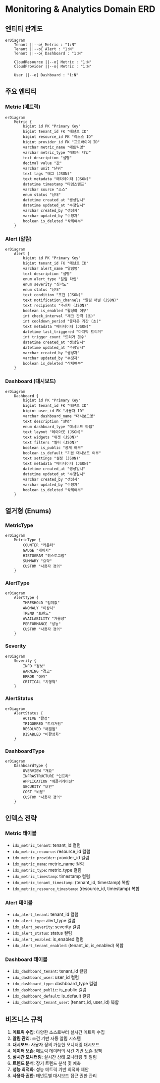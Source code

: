 # Monitoring & Analytics Domain ERD

## 엔티티 관계도

```mermaid
erDiagram
    Tenant ||--o{ Metric : "1:N"
    Tenant ||--o{ Alert : "1:N"
    Tenant ||--o{ Dashboard : "1:N"
    
    CloudResource ||--o{ Metric : "1:N"
    CloudProvider ||--o{ Metric : "1:N"
    
    User ||--o{ Dashboard : "1:N"
```

## 주요 엔티티

### Metric (메트릭)
```mermaid
erDiagram
    Metric {
        bigint id PK "Primary Key"
        bigint tenant_id FK "테넌트 ID"
        bigint resource_id FK "리소스 ID"
        bigint provider_id FK "프로바이더 ID"
        varchar metric_name "메트릭명"
        varchar metric_type "메트릭 타입"
        text description "설명"
        decimal value "값"
        varchar unit "단위"
        text tags "태그 (JSON)"
        text metadata "메타데이터 (JSON)"
        datetime timestamp "타임스탬프"
        varchar source "소스"
        enum status "상태"
        datetime created_at "생성일시"
        datetime updated_at "수정일시"
        varchar created_by "생성자"
        varchar updated_by "수정자"
        boolean is_deleted "삭제여부"
    }
```

### Alert (알림)
```mermaid
erDiagram
    Alert {
        bigint id PK "Primary Key"
        bigint tenant_id FK "테넌트 ID"
        varchar alert_name "알림명"
        text description "설명"
        enum alert_type "알림 타입"
        enum severity "심각도"
        enum status "상태"
        text condition "조건 (JSON)"
        text notification_channels "알림 채널 (JSON)"
        text recipients "수신자 (JSON)"
        boolean is_enabled "활성화 여부"
        int check_interval "체크 간격 (초)"
        int cooldown_period "쿨다운 기간 (초)"
        text metadata "메타데이터 (JSON)"
        datetime last_triggered "마지막 트리거"
        int trigger_count "트리거 횟수"
        datetime created_at "생성일시"
        datetime updated_at "수정일시"
        varchar created_by "생성자"
        varchar updated_by "수정자"
        boolean is_deleted "삭제여부"
    }
```

### Dashboard (대시보드)
```mermaid
erDiagram
    Dashboard {
        bigint id PK "Primary Key"
        bigint tenant_id FK "테넌트 ID"
        bigint user_id FK "사용자 ID"
        varchar dashboard_name "대시보드명"
        text description "설명"
        enum dashboard_type "대시보드 타입"
        text layout "레이아웃 (JSON)"
        text widgets "위젯 (JSON)"
        text filters "필터 (JSON)"
        boolean is_public "공개 여부"
        boolean is_default "기본 대시보드 여부"
        text settings "설정 (JSON)"
        text metadata "메타데이터 (JSON)"
        datetime created_at "생성일시"
        datetime updated_at "수정일시"
        varchar created_by "생성자"
        varchar updated_by "수정자"
        boolean is_deleted "삭제여부"
    }
```

## 열거형 (Enums)

### MetricType
```mermaid
erDiagram
    MetricType {
        COUNTER "카운터"
        GAUGE "게이지"
        HISTOGRAM "히스토그램"
        SUMMARY "요약"
        CUSTOM "사용자 정의"
    }
```

### AlertType
```mermaid
erDiagram
    AlertType {
        THRESHOLD "임계값"
        ANOMALY "이상치"
        TREND "트렌드"
        AVAILABILITY "가용성"
        PERFORMANCE "성능"
        CUSTOM "사용자 정의"
    }
```

### Severity
```mermaid
erDiagram
    Severity {
        INFO "정보"
        WARNING "경고"
        ERROR "에러"
        CRITICAL "치명적"
    }
```

### AlertStatus
```mermaid
erDiagram
    AlertStatus {
        ACTIVE "활성"
        TRIGGERED "트리거됨"
        RESOLVED "해결됨"
        DISABLED "비활성화"
    }
```

### DashboardType
```mermaid
erDiagram
    DashboardType {
        OVERVIEW "개요"
        INFRASTRUCTURE "인프라"
        APPLICATION "애플리케이션"
        SECURITY "보안"
        COST "비용"
        CUSTOM "사용자 정의"
    }
```

## 인덱스 전략

### Metric 테이블
- `idx_metric_tenant`: tenant_id 컬럼
- `idx_metric_resource`: resource_id 컬럼
- `idx_metric_provider`: provider_id 컬럼
- `idx_metric_name`: metric_name 컬럼
- `idx_metric_type`: metric_type 컬럼
- `idx_metric_timestamp`: timestamp 컬럼
- `idx_metric_tenant_timestamp`: (tenant_id, timestamp) 복합
- `idx_metric_resource_timestamp`: (resource_id, timestamp) 복합

### Alert 테이블
- `idx_alert_tenant`: tenant_id 컬럼
- `idx_alert_type`: alert_type 컬럼
- `idx_alert_severity`: severity 컬럼
- `idx_alert_status`: status 컬럼
- `idx_alert_enabled`: is_enabled 컬럼
- `idx_alert_tenant_enabled`: (tenant_id, is_enabled) 복합

### Dashboard 테이블
- `idx_dashboard_tenant`: tenant_id 컬럼
- `idx_dashboard_user`: user_id 컬럼
- `idx_dashboard_type`: dashboard_type 컬럼
- `idx_dashboard_public`: is_public 컬럼
- `idx_dashboard_default`: is_default 컬럼
- `idx_dashboard_tenant_user`: (tenant_id, user_id) 복합

## 비즈니스 규칙

1. **메트릭 수집**: 다양한 소스로부터 실시간 메트릭 수집
2. **알림 관리**: 조건 기반 자동 알림 시스템
3. **대시보드**: 사용자 정의 가능한 모니터링 대시보드
4. **데이터 보존**: 메트릭 데이터의 시간 기반 보존 정책
5. **실시간 모니터링**: 실시간 상태 모니터링 및 알림
6. **트렌드 분석**: 장기 트렌드 분석 및 예측
7. **성능 최적화**: 성능 메트릭 기반 최적화 제안
8. **사용자 권한**: 테넌트별 대시보드 접근 권한 관리
